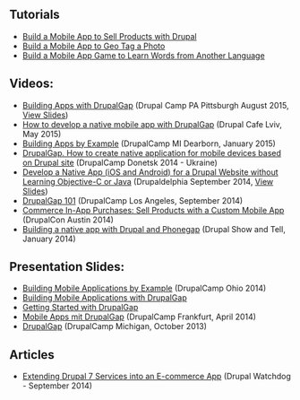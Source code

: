 ## Tutorials

- [Build a Mobile App to Sell Products with Drupal](http://tylerfrankenstein.com/code/build-mobile-app-sell-products-with-drupal)
- [Build a Mobile App to Geo Tag a Photo](http://tylerfrankenstein.com/code/build-mobile-app-geo-tag-photo)
- [Build a Mobile App Game to Learn Words from Another Language](http://tylerfrankenstein.com/code/drupal-build-mobile-application-game-drupalgap)

## Videos:

- [Building Apps with DrupalGap](https://www.youtube.com/watch?v=Kc8iZh9c684) (Drupal Camp PA Pittsburgh August 2015, [View Slides](http://tylerfrankenstein.com/sites/default/files/drupalgap-drupalcamppa-2015.pdf))
- [How to develop a native mobile app with DrupalGap](https://www.youtube.com/watch?v=YiX7v32-ZJM) (Drupal Cafe Lviv, May 2015)
- [Building Apps by Example](https://www.youtube.com/watch?v=Q8-G8g-ixi4) (DrupalCamp MI Dearborn, January 2015)
- [DrupalGap. How to create native application for mobile devices based on Drupal site](https://www.youtube.com/watch?v=xbKjXTrPhy4) (DrupalCamp Donetsk 2014 - Ukraine)
- [Develop a Native App (iOS and Android) for a Drupal Website without Learning Objective-C or Java](http://youtu.be/YUEDB68IdP8) (Drupaldelphia September 2014, [View Slides](http://goo.gl/ELdsPV))
- [DrupalGap 101](http://youtu.be/0Bra8a6yXAc?t=14m2s) (DrupalCamp Los Angeles, September 2014)
- [Commerce In-App Purchases: Sell Products with a Custom Mobile App](https://www.youtube.com/watch?v=dsBbPBcdPiY) (DrupalCon Austin 2014)
- [Building a native app with Drupal and Phonegap](http://vimeo.com/90394815) (Drupal Show and Tell, January 2014)

## Presentation Slides:

- [Building Mobile Applications by Example](http://www.tylerfrankenstein.com/sites/default/files/DrupalCamp-Ohio-2014.pdf) (DrupalCamp Ohio 2014)
- [Building Mobile Applications with DrupalGap](http://www.slideshare.net/schedrov/building-mobile-applications-with-drupalgap)
- [Getting Started with DrupalGap](http://www.slideshare.net/schedrov/getting-started-with-drupalgap)
- [Mobile Apps mit DrupalGap](http://2014.drupalcamp-frankfurt.de/sites/default/files/session_slides/Mobile%20Apps%20mit%20DrupalGap.pdf) (DrupalCamp Frankfurt, April 2014)
- [DrupalGap](http://tylerfrankenstein.com/sites/default/files/DrupalGap.pdf) (DrupalCamp Michigan, October 2013)


## Articles

- [Extending Drupal 7 Services into an E-commerce App](http://drupalwatchdog.com/volume-4/issue-2/extending-drupal-7-services-e-commerce-app) (Drupal Watchdog - September 2014)
